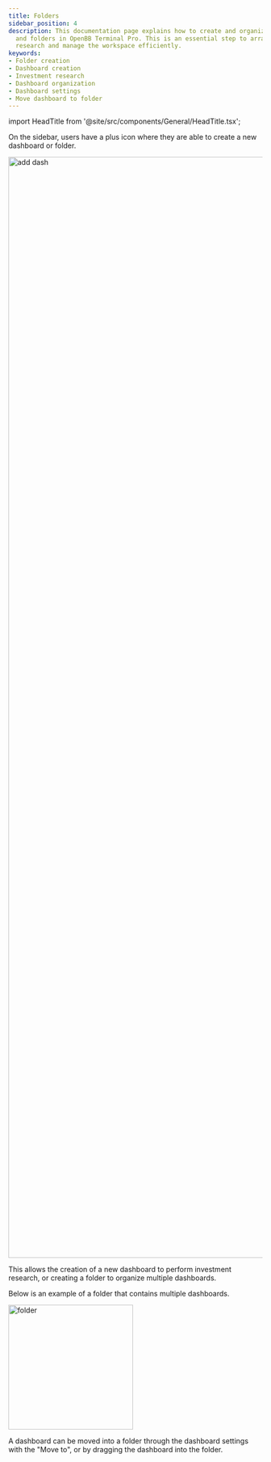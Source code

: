```yaml
---
title: Folders
sidebar_position: 4
description: This documentation page explains how to create and organize dashboards
  and folders in OpenBB Terminal Pro. This is an essential step to arrange investment
  research and manage the workspace efficiently.
keywords:
- Folder creation
- Dashboard creation
- Investment research
- Dashboard organization
- Dashboard settings
- Move dashboard to folder
---
```


<!-- markdownlint-disable MD012 MD031 MD033 -->

import HeadTitle from '@site/src/components/General/HeadTitle.tsx';

<HeadTitle title="Folders | OpenBB Terminal Pro Docs" />

On the sidebar, users have a plus icon where they are able to create a new dashboard or folder.

<img width="2181" alt="add dash" src="https://github.com/OpenBB-finance/OpenBBTerminal/assets/25267873/c8a88574-7ec4-4abd-8662-9e1f6cf376bc">

This allows the creation of a new dashboard to perform investment research, or creating a folder to organize multiple dashboards.

Below is an example of a folder that contains multiple dashboards.

<img width="247" alt="folder" src="https://github.com/OpenBB-finance/OpenBBTerminal/assets/25267873/0c928803-7ef3-4b63-8313-5f5fec767197">

A dashboard can be moved into a folder through the dashboard settings with the "Move to", or by dragging the dashboard into the folder.
